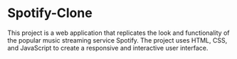 # Spotify-Clone
This project is a web application that replicates the look and functionality of the popular music streaming service Spotify. The project uses HTML, CSS, and JavaScript to create a responsive and interactive user interface.
